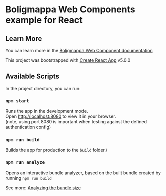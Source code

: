 # Boligmappa Web Components example for React

## Learn More

You can learn more in the [Boligmappa Web Component documentation](https://boligmappa.stoplight.io/docs/)

This project was bootstrapped with [Create React App](https://github.com/facebook/create-react-app) v5.0.0

## Available Scripts

In the project directory, you can run:

### `npm start`

Runs the app in the development mode.\
Open [http://localhost:8080](http://localhost:8080) to view it in your browser. \
(note, using port 8080 is important when testing against the defined authentication config)

### `npm run build`

Builds the app for production to the `build` folder.\
### `npm run analyze`

Opens an interactive bundle analyzer, based on the built bundle created by running `npm run build`

See more: [Analyzing the bundle size](https://create-react-app.dev/docs/analyzing-the-bundle-size)

